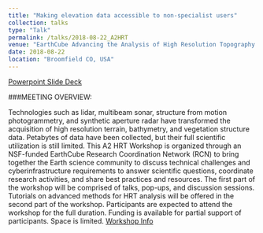 ```yaml
---
title: "Making elevation data accessible to non-specialist users"
collection: talks
type: "Talk"
permalink: /talks/2018-08-22_A2HRT
venue: "EarthCube Advancing the Analysis of High Resolution Topography RCN Workshop"
date: 2018-08-22
location: "Broomfield CO, USA"
---
```


[Powerpoint Slide Deck](https://www.dropbox.com/s/umfbbf9rp8dxgwl/2018-08-22_A2HRT-RCN_Ferrini.pptx?dl=0)


###MEETING OVERVIEW: 

Technologies such as lidar, multibeam sonar, structure from motion photogrammetry, and synthetic aperture radar have transformed the acquisition of high resolution terrain, bathymetry, and vegetation structure data. Petabytes of data have been collected, but their full scientific utilization is still limited. This A2 HRT Workshop is organized through an NSF-funded EarthCube Research Coordination Network (RCN) to bring together the Earth science community to discuss technical challenges and cyberinfrastructure requirements to answer scientific questions, coordinate research activities, and share best practices and resources. The first part of the workshop will be comprised of talks, pop-ups, and discussion sessions. Tutorials on advanced methods for HRT analysis will be offered in the second part of the workshop. Participants are expected to attend the workshop for the full duration. Funding is available for partial support of participants. Space is limited.
[Workshop Info](https://www.opentopography.org/workshops/18EC_A2HRT)